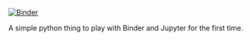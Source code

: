 [![Binder](https://mybinder.org/badge_logo.svg)](https://mybinder.org/v2/gh/jdhines/my-first-binder/HEAD)

A simple python thing to play with Binder and Jupyter for the first time.
